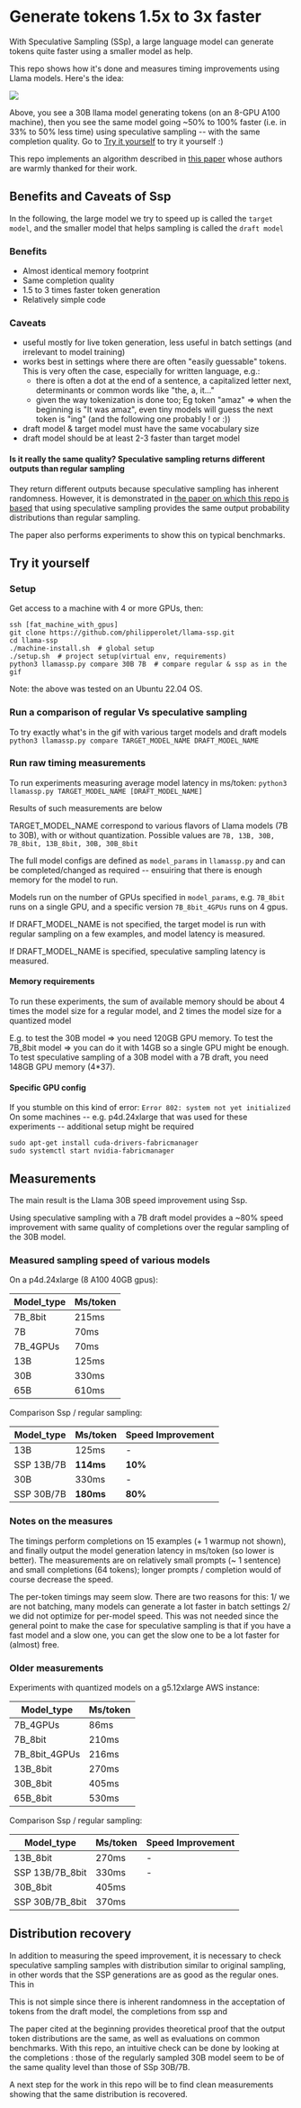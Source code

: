 # Generate tokens 1.5x to 3x faster 

With Speculative Sampling (SSp), a large language model can generate tokens quite faster using a smaller model as help. 

This repo shows how it's done and measures timing improvements using Llama models. Here's the idea:

![](https://github.com/philipperolet/llama-ssp/blob/main/example.gif)

Above, you see a 30B llama model generating tokens (on an 8-GPU A100 machine), then you see the same model going ~50% to 100% faster (i.e. in 33% to 50% less time) using speculative sampling -- with the same completion quality. Go to [Try it yourself](#try-it-yourself) to try it yourself :)


This repo implements an algorithm described in [this paper](https://arxiv.org/pdf/2302.01318.pdf) whose authors are warmly thanked for their work.

## Benefits and Caveats of Ssp
In the following, the large model we try to speed up is called the `target model`, and the smaller model that helps sampling is called the `draft model`
### Benefits
+ Almost identical memory footprint
+ Same completion quality
+ 1.5 to 3 times faster token generation
+ Relatively simple code

### Caveats
- useful mostly for live token generation, less useful in batch settings (and irrelevant to model training)
- works best in settings where there are often "easily guessable" tokens. This is very often the case, especially for written language, e.g.:
  - there is often a dot at the end of a sentence, a capitalized letter next, determinants or common words like "the, a, it..." 
  - given the way tokenization is done too; Eg token "amaz" => when the beginning is "It was amaz", even tiny models will guess the next token is "ing" (and the following one probably ! or :))
- draft model & target model must have the same vocabulary size
- draft model should be at least 2-3 faster than target model

#### Is it really the same quality? Speculative sampling returns different outputs than regular sampling
They return different outputs because speculative sampling has inherent randomness. However, it is demonstrated in [the paper on which this repo is based](https://arxiv.org/pdf/2302.01318.pdf)  that using speculative sampling provides the same output probability distributions than regular sampling.

The paper also performs experiments to show this on typical benchmarks.

## Try it yourself

### Setup
Get access to a machine with 4 or more GPUs, then:

```
ssh [fat_machine_with_gpus]
git clone https://github.com/philipperolet/llama-ssp.git
cd llama-ssp
./machine-install.sh  # global setup
./setup.sh  # project setup(virtual env, requirements)
python3 llamassp.py compare 30B 7B  # compare regular & ssp as in the gif
```

Note: the above was tested on an Ubuntu 22.04 OS.

### Run a comparison of regular Vs speculative sampling
To try exactly what's in the gif with various target models and draft models
```python3 llamassp.py compare TARGET_MODEL_NAME DRAFT_MODEL_NAME```

### Run raw timing measurements
To run experiments measuring average model latency in ms/token:
```python3 llamassp.py TARGET_MODEL_NAME [DRAFT_MODEL_NAME]```

Results of such measurements are below

TARGET_MODEL_NAME correspond to various flavors of Llama models (7B to 30B), with or without quantization. Possible values are `7B, 13B, 30B, 7B_8bit, 13B_8bit, 30B, 30B_8bit`

The full model configs are defined as `model_params` in `llamassp.py` and can be completed/changed as required -- ensuiring that there is enough memory for the model to run.

Models run on the number of GPUs specified in `model_params`, e.g. `7B_8bit` runs on a single GPU, and a specific version `7B_8bit_4GPUs` runs on 4 gpus.


If DRAFT_MODEL_NAME is not specified, the target model is run with regular sampling on a few examples, and model latency is measured.

If DRAFT_MODEL_NAME is specified, speculative sampling latency is measured.

#### Memory requirements
To run these experiments, the sum of available memory should be about 4 times the model size for a regular model, and 2 times the model size for a quantized model

E.g. to test the 30B model => you need 120GB GPU memory. To test the 7B_8bit model => you can do it with 14GB so a single GPU might be enough.
To test speculative sampling of a 30B model with a 7B draft, you need 148GB GPU memory (4*37). 

#### Specific GPU config
If you stumble on this kind of error: `Error 802: system not yet initialized`
On some machines -- e.g. p4d.24xlarge that was used for these experiments -- additional setup might be required 
```
sudo apt-get install cuda-drivers-fabricmanager
sudo systemctl start nvidia-fabricmanager
```


## Measurements
The main result is the Llama 30B speed improvement using Ssp.

Using speculative sampling with a 7B draft model provides a  ~80% speed improvement with same quality of completions over the regular sampling of the 30B model.

### Measured sampling speed of various models

On a p4d.24xlarge (8 A100 40GB gpus):

|Model_type | Ms/token|
|---|---|
|7B_8bit|215ms|
|7B|70ms|
|7B_4GPUs|70ms|
|13B|125ms|
|30B|330ms|
|65B|610ms|

Comparison Ssp / regular sampling:

|Model_type | Ms/token| Speed Improvement|
|---|---|---|
|13B|125ms|-|
|SSP 13B/7B| **114ms**|**10%**|
|30B|330ms|-|
|SSP 30B/7B| **180ms**| **80%**|

### Notes on the measures
The timings perform completions on 15 examples (+ 1 warmup not shown), and finally output the model generation latency in ms/token (so lower is better). The measurements are on relatively small prompts (~ 1 sentence) and small completions (64 tokens); longer prompts / completion would of course decrease the speed.

The per-token timings may seem slow. There are two reasons for this: 1/ we are not batching, many models can generate a lot faster in batch settings 2/ we did not optimize for per-model speed.  This was not needed since the general point to make the case for speculative sampling is that if you have a fast model and a slow one, you can get the slow one to be a lot faster for (almost) free.

### Older measurements
Experiments with quantized models on a g5.12xlarge AWS instance:

|Model_type | Ms/token|
|---|---|
|7B_4GPUs |  86ms|
|7B_8bit | 210ms|
|7B_8bit_4GPUs |  216ms|
|13B_8bit |  270ms|
|30B_8bit |  405ms|
|65B_8bit |  530ms|

Comparison Ssp / regular sampling:

|Model_type | Ms/token| Speed Improvement|
|---|---|---|
|13B_8bit| 270ms|-|
|SSP 13B/7B_8bit| 330ms| -
|30B_8bit|405ms|
|SSP 30B/7B_8bit|370ms|

## Distribution recovery
In addition to measuring the speed improvement, it is necessary to check speculative sampling samples with distribution similar to original sampling, in other words that the SSP generations are as good as the regular ones. This in

This is not simple since there is inherent randomness in the acceptation of tokens from the draft model, the completions from ssp and 

The paper cited at the beginning provides theoretical proof that the output token distributions are the same, as well as evaluations on common benchmarks. With this repo, an intuitive check can be done by looking at the completions : those of the regularly sampled 30B model seem to be of the same quality level than those of SSp 30B/7B.

A next step for the work in this repo will be to find clean measurements showing that the same distribution is recovered.
